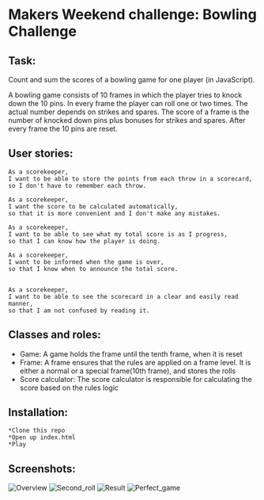 Makers Weekend challenge: Bowling Challenge
===============================================

Task:
-----

Count and sum the scores of a bowling game for one player (in JavaScript).

A bowling game consists of 10 frames in which the player tries to knock down the 10 pins. In every frame the player can roll one or two times. The actual number depends on strikes and spares. The score of a frame is the number of knocked down pins plus bonuses for strikes and spares. After every frame the 10 pins are reset.


User stories:
-----

```
As a scorekeeper,
I want to be able to store the points from each throw in a scorecard,
so I don't have to remember each throw.

As a scorekeeper,
I want the score to be calculated automatically,
so that it is more convenient and I don't make any mistakes.

As a scorekeeper,
I want to be able to see what my total score is as I progress,
so that I can know how the player is doing.

As a scorekeeper,
I want to be informed when the game is over,
so that I know when to announce the total score.


As a scorekeeper,
I want to be able to see the scorecard in a clear and easily read manner,
so that I am not confused by reading it.
```

Classes and roles:
-----

* Game: A game holds the frame until the tenth frame, when it is reset
* Frame: A frame ensures that the rules are applied on a frame level. It is either a normal or a special frame(10th frame), and stores the rolls
* Score calculator: The score calculator is responsible for calculating the score based on the rules logic


Installation:
-----
```
*Clone this repo
*Open up index.html
*Play
```

Screenshots:
-----
![Overview](https://www.dropbox.com/s/7oywleiymnu6q1u/Overview.png?dl=0)
![Second_roll](https://www.dropbox.com/s/47p7evc3aetnh27/Second-roll.png?dl=0)
![Result](https://www.dropbox.com/s/c0zo3gtecqhxdhm/result1.png?dl=0)
![Perfect_game](https://www.dropbox.com/s/qhkpjwcx3rsw1me/perfectgame.png?dl=0)
